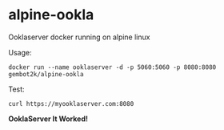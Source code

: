 # alpine-ookla
Ooklaserver docker running on alpine linux

Usage:
```
docker run --name ooklaserver -d -p 5060:5060 -p 8080:8080 gembot2k/alpine-ookla
```


Test:
```
curl https://myooklaserver.com:8080
```

**OoklaServer
It Worked!**
